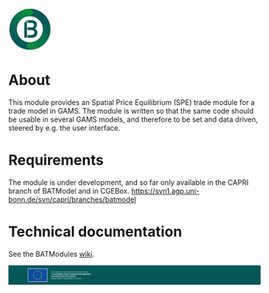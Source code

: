 ![BATModel_logoround](/images/BATModel_logo_round_small.png)

# About

This module provides an Spatial Price Equilibrium (SPE) trade module for a trade model in GAMS. The module is written so that the same code should be usable in several GAMS models, and therefore to be set and data driven, steered by e.g. the user interface.


# Requirements

The module is under development, and so far only available in the CAPRI branch of BATModel and in CGEBox.
https://svn1.agp.uni-bonn.de/svn/capri/branches/batmodel



# Technical documentation
See the BATModules [wiki](https://github.com/BATModules/BATModules/wiki).

![BATModel_EUacknowledgement](/images/BATModel_EUAcknowledgement_bottom.png)